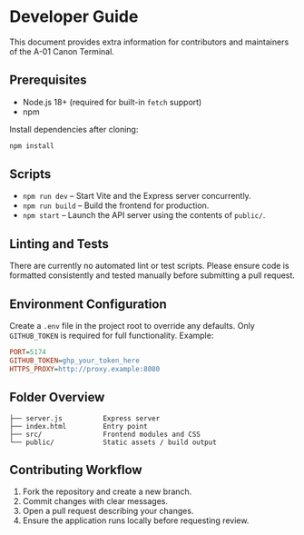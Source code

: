 # Developer Guide

This document provides extra information for contributors and maintainers of the A-01 Canon Terminal.

## Prerequisites

- Node.js 18+ (required for built-in `fetch` support)
- npm

Install dependencies after cloning:

```bash
npm install
```

## Scripts

- `npm run dev` – Start Vite and the Express server concurrently.
- `npm run build` – Build the frontend for production.
- `npm start` – Launch the API server using the contents of `public/`.

## Linting and Tests

There are currently no automated lint or test scripts. Please ensure code
is formatted consistently and tested manually before submitting a pull request.

## Environment Configuration

Create a `.env` file in the project root to override any defaults.
Only `GITHUB_TOKEN` is required for full functionality. Example:

```ini
PORT=5174
GITHUB_TOKEN=ghp_your_token_here
HTTPS_PROXY=http://proxy.example:8080
```

## Folder Overview

```
├── server.js          Express server
├── index.html         Entry point
├── src/               Frontend modules and CSS
└── public/            Static assets / build output
```

## Contributing Workflow

1. Fork the repository and create a new branch.
2. Commit changes with clear messages.
3. Open a pull request describing your changes.
4. Ensure the application runs locally before requesting review.

